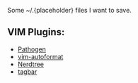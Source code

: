 Some ~/.{placeholder} files I want to save.

## VIM Plugins:

* [Pathogen](https://github.com/tpope/vim-pathogen)
* [vim-autoformat](https://github.com/Chiel92/vim-autoformat)
* [Nerdtree](https://github.com/scrooloose/nerdtree)
* [tagbar](https://github.com/majutsushi/tagbar)

